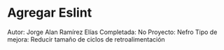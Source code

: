 # Agregar Eslint

Autor: Jorge Alan Ramírez Elías
Completada: No
Proyecto: Nefro
Tipo de mejora: Reducir tamaño de ciclos de retroalimentación